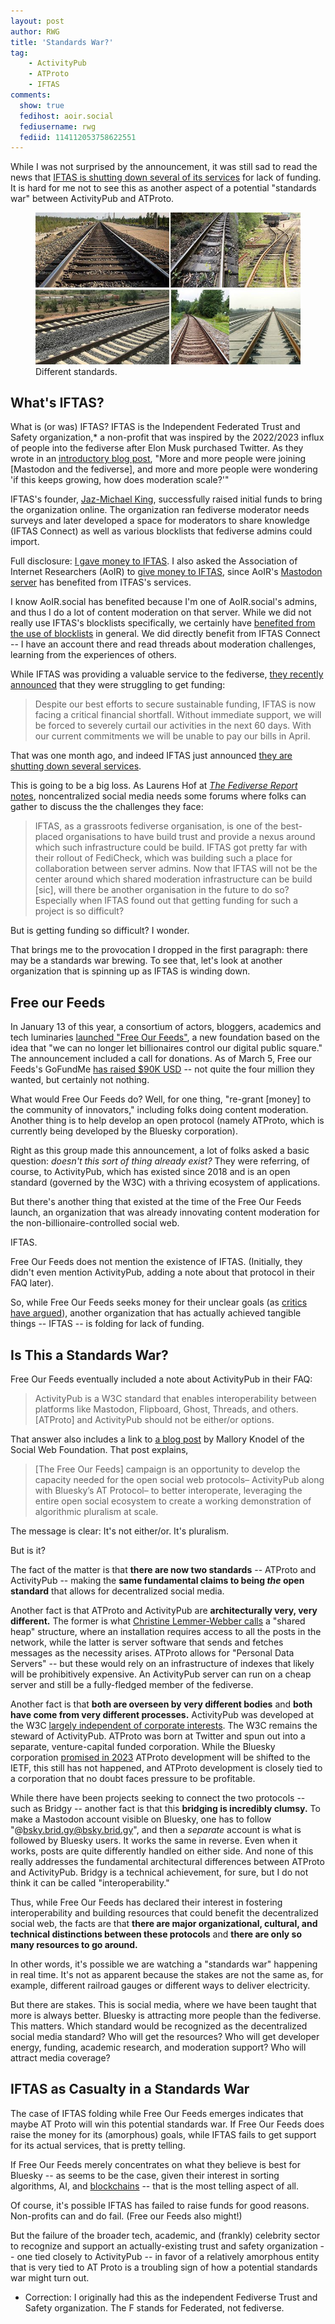 ```yaml
---
layout: post
author: RWG
title: 'Standards War?'
tag:
    - ActivityPub
    - ATProto
    - IFTAS
comments: 
  show: true
  fedihost: aoir.social
  fediusername: rwg
  fediid: 114112053758622551
---
```

While I was not surprised by the announcement, it was still sad to read the news that [IFTAS is shutting down several of its services](https://about.iftas.org/2025/03/03/iftas-service-shutdowns/) for lack of funding. It is hard for me not to see this as another aspect of a potential "standards war" between ActivityPub and ATProto.

<figure>
  <img src="/assets/images/railroads.jpg" alt="a collection of railroads, each clearly with different gauges">
  <figcaption>Different standards.</figcaption>
</figure>

## What's IFTAS?

What is (or was) IFTAS? IFTAS is the Independent Federated Trust and Safety organization,* a non-profit that was inspired by the 2022/2023 influx of people into the fediverse after Elon Musk purchased Twitter. As they wrote in an [introductory blog post](https://web.archive.org/web/20230816114557/https://about.iftas.org/2023/08/09/iftas-federated-trust-and-safety/), "More and more people were joining [Mastodon and the fediverse], and more and more people were wondering 'if this keeps growing, how does moderation scale?'" 

IFTAS's founder, [Jaz-Michael King](https://jaz.co.uk/), successfully raised initial funds to bring the organization online. The organization ran fediverse moderator needs surveys and later developed a space for moderators to share knowledge (IFTAS Connect) as well as various blocklists that fediverse admins could import.

Full disclosure: [I gave money to IFTAS](https://about.iftas.org/first-50/). I also asked the Association of Internet Researchers (AoIR) to [give money to IFTAS](https://about.iftas.org/our-supporters/), since AoIR's [Mastodon server](https://aoir.social) has benefited from ITFAS's services. 

I know AoIR.social has benefited because I'm one of AoIR.social's admins, and thus I do a lot of content moderation on that server. While we did not really use IFTAS's blocklists specifically, we certainly have [benefited from the use of blocklists](/2023/09/20/blocklists.html) in general. We did directly benefit from IFTAS Connect -- I have an account there and read threads about moderation challenges, learning from the experiences of others.

While IFTAS was providing a valuable service to the fediverse, [they recently announced](https://about.iftas.org/2025/02/06/funding-challenges-and-the-future-of-our-work/) that they were struggling to get funding:
> Despite our best efforts to secure sustainable funding, IFTAS is now facing a critical financial shortfall. Without immediate support, we will be forced to severely curtail our activities in the next 60 days. With our current commitments we will be unable to pay our bills in April.

That was one month ago, and indeed IFTAS just announced [they are shutting down several services](https://about.iftas.org/2025/03/03/iftas-service-shutdowns/).

This is going to be a big loss. As Laurens Hof at [_The Fediverse Report_ notes](https://fediversereport.com/fediverse-report-106/), noncentralized social media needs some forums where folks can gather to discuss the the challenges they face:
>  IFTAS, as a grassroots fediverse organisation, is one of the best-placed organisations to have build trust and provide a nexus around which such infrastructure could be build. IFTAS got pretty far with their rollout of FediCheck, which was building such a place for collaboration between server admins. Now that IFTAS will not be the center around which shared moderation infrastructure can be build [sic], will there be another organisation in the future to do so? Especially when IFTAS found out that getting funding for such a project is so difficult?

But is getting funding so difficult? I wonder.

That brings me to the provocation I dropped in the first paragraph: there may be a standards war brewing. To see that, let's look at another organization that is spinning up as IFTAS is winding down.

## Free our Feeds
In January 13 of this year, a consortium of actors, bloggers, academics and tech luminaries [launched "Free Our Feeds"](https://web.archive.org/web/20250113141611/http://freeourfeeds.com/), a new foundation based on the idea that "we can no longer let billionaires control our digital public square." The announcement included a call for donations. As of March 5, Free our Feeds's GoFundMe [has raised $90K USD](https://www.gofundme.com/f/help-us-free-social-media-from-billionaires) -- not quite the four million they wanted, but certainly not nothing.

What would Free Our Feeds do? Well, for one thing, "re-grant [money] to the community of innovators," including folks doing content moderation. Another thing is to help develop an open protocol (namely ATProto, which is currently being developed by the Bluesky corporation). 

Right as this group made this announcement, a lot of folks asked a basic question: _doesn't this sort of thing already exist?_ They were referring, of course, to ActivityPub, which has existed since 2018 and is an open standard (governed by the W3C) with a thriving ecosystem of applications.

But there's another thing that existed at the time of the Free Our Feeds launch, an organization that was already innovating content moderation for the non-billionaire-controlled social web.

IFTAS.

Free Our Feeds does not mention the existence of IFTAS. (Initially, they didn't even mention ActivityPub, adding a note about that protocol in their FAQ later).

So, while Free Our Feeds seeks money for their  unclear goals (as [critics](https://tante.cc/2025/01/13/but-does-it-free-our-feeds/) [have argued](https://rubenerd.com/free-our-feeds/)), another organization that has actually achieved tangible things -- IFTAS -- is folding for lack of funding.

## Is This a Standards War?
Free Our Feeds eventually included a note about ActivityPub in their FAQ:
> ActivityPub is a W3C standard that enables interoperability between platforms like Mastodon, Flipboard, Ghost, Threads, and others. [ATProto] and ActivityPub should not be either/or options.

That answer also includes a link to [a blog post](https://socialwebfoundation.org/2025/01/13/free-our-feeds-and-algorithmic-pluralism/) by Mallory Knodel of the Social Web Foundation. That post explains, 
> [The Free Our Feeds] campaign is an opportunity to develop the capacity needed for the open social web protocols– ActivityPub along with Bluesky’s AT Protocol– to better interoperate, leveraging the entire open social ecosystem to create a working demonstration of algorithmic pluralism at scale.

The message is clear: It's not either/or. It's pluralism.

But is it?

The fact of the matter is that **there are now two standards** -- ATProto and ActivityPub -- making the **same fundamental claims to being _the_ open standard** that allows for decentralized social media. 

Another fact is that ATProto and ActivityPub are **architecturally very, very different.** The former is what [Christine Lemmer-Webber calls](https://dustycloud.org/blog/how-decentralized-is-bluesky/) a "shared heap" structure, where an installation requires access to all the posts in the network, while the latter is server software that sends and fetches messages as the necessity arises. ATProto allows for "Personal Data Servers" -- but these would rely on an infrastructure of indexes that likely will be prohibitively expensive. An ActivityPub server can run on a cheap server and still be a fully-fledged member of the fediverse.

Another fact is that **both are overseen by very different bodies** and **both have come from very different processes.** ActivityPub was developed at the W3C [largely independent of corporate interests](/2023/10/15/APnonStandard.html). The W3C remains the steward of ActivityPub. ATProto was born at Twitter and spun out into a separate, venture-capital funded corporation. While the Bluesky corporation [promised in 2023](https://docs.bsky.app/blog/protocol-roadmap) ATProto development will be shifted to the IETF, this still has not happened, and ATProto development is closely tied to a corporation that no doubt faces pressure to be profitable.

While there have been projects seeking to connect the two protocols -- such as Bridgy -- another fact is that this **bridging is incredibly clumsy.** To make a Mastodon account visible on Bluesky, one has to follow "@bsky.brid.gy@bsky.brid.gy", and then a _separate_ account is what is followed by Bluesky users. It works the same in reverse. Even when it works, posts are quite differently handled on either side. And none of this really addresses the fundamental architectural differences between ATProto and ActivityPub. Bridgy is a technical achievement, for sure, but I do not think it can be called "interoperability."

Thus, while Free Our Feeds has declared their interest in fostering interoperability and building resources that could benefit the decentralized social web, the facts are that **there are major organizational, cultural, and technical distinctions between these protocols** and **there are only so many resources to go around.**

In other words, it's possible we are watching a "standards war" happening in real time. It's not as apparent because the stakes are not the same as, for example, different railroad gauges or different ways to deliver electricity. 

But there are stakes. This is social media, where we have been taught that more is always better. Bluesky is attracting more people than the fediverse. This matters. Which standard would be recognized as the decentralized social media standard? Who will get the resources? Who will get developer energy, funding, academic research, and moderation support? Who will attract media coverage?

## IFTAS as Casualty in a Standards War
The case of IFTAS folding while Free Our Feeds emerges indicates that maybe AT Proto will win this potential standards war. If Free Our Feeds does raise the money for its (amorphous) goals, while IFTAS fails to get support for its actual services, that is pretty telling. 

If Free Our Feeds merely concentrates on what they believe is best for Bluesky -- as seems to be the case, given their interest in sorting algorithms, AI, and [blockchains](https://www.prnewswire.com/news-releases/who-owns-the-future-of-social-media-a-giant-leap-to-decentralize-core-components-of-blueskys-at-protocol-ecosystem-302387397.html) -- that is the most telling aspect of all.

Of course, it's possible IFTAS has failed to raise funds for good reasons. Non-profits can and do fail. (Free our Feeds also might!) 

But the failure of the broader tech, academic, and (frankly) celebrity sector to recognize and support an actually-existing trust and safety organization -- one tied closely to ActivityPub -- in favor of a relatively amorphous entity that is very tied to AT Proto is a troubling sign of how a potential standards war might turn out.

* Correction: I originally had this as the independent Fediverse Trust and Safety organization. The F stands for Federated, not fediverse.
